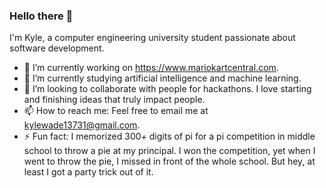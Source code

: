 ### Hello there 👋

I'm Kyle, a computer engineering university student passionate about software development.

- 🔭 I’m currently working on https://www.mariokartcentral.com.
- 🌱 I’m currently studying artificial intelligence and machine learning.
- 👯 I’m looking to collaborate with people for hackathons. I love starting and finishing ideas that truly impact people.
- 📫 How to reach me: Feel free to email me at kylewade13731@gmail.com.
- ⚡ Fun fact: I memorized 300+ digits of pi for a pi competition in middle school to throw a pie at my principal. I won the competition, yet when I went to throw the pie, I missed in front of the whole school. But hey, at least I got a party trick out of it.

